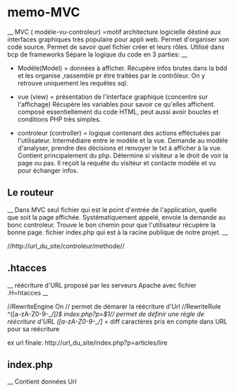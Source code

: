 # memo-MVC

__ MVC ( modèle-vu-controleur) =motif architecture logicielle déstiné aux interfaces graphiques très populaire pour appli web. Permet d'organiser son code source. Permet de savoir quel fichier créer et leurs rôles. Utilisé dans bcp de frameworks
Sépare la logique du code en 3 parties: __

- Modèle(Model) = données à afficher. Récupère infos brutes dans la bdd et les organise ,rassemble pr être traitées par le contrôleur. On y retrouve uniquement les requêtes sql. 

- vue (view) = présentation de l'interface graphique (concentre sur l'affichage) Récupère les variables pour savoir ce qu'elles affichent. composé essentiellement du code HTML, peut aussi avoir boucles et conditions PHP très simples.

- controleur (controller) = logique contenant des actions efféctuées par l'utilisateur. Intermédiaire entre le modèle et la vue. Demande au modèle d'analyser, prendre des décisions et renvoyer le txt à afficher à la vue. Contient principalement du php. Détermine si visiteur a le droit de voir la page ou pas. Il reçoit la requête du visiteur et contacte modèle et vu pour échanger infos.

## Le routeur

__ Dans MVC seul fichier qui est le point d'entrée de l'application, quelle que soit la page affichée. Systématiquement appelé, envoie la demande au bonc controleur. Trouve le bon chemin pour que l'utilisateur récupère la bonne page. fichier index.php qui est à la racine publique de notre projet. __

//http://url_du_site/controleur/methode//

## .htacces

__ réécriture d'URL proposé par les serveurs Apache avec fichier .H=htacces __

//RewriteEngine On // permet de démarer la réécriture d'Url
//RewriteRule ^([a-zA-Z0-9\-\_\/]*)$ index.php?p=$1//  permet de définir une règle de réécriture d'URL
([a-zA-Z0-9\-\_\/]* = diff caractères pris en compte dans URL pour sa réécriture 

ex url finale: http://url_du_site/index.php?p=articles/lire

## index.php

__ Contient données Url


